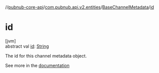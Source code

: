 //[pubnub-core-api](../../../index.md)/[com.pubnub.api.v2.entities](../index.md)/[BaseChannelMetadata](index.md)/[id](id.md)

# id

[jvm]\
abstract val [id](id.md): [String](https://kotlinlang.org/api/latest/jvm/stdlib/kotlin/-string/index.html)

The id for this channel metadata object.

See more in the [documentation](https://www.pubnub.com/docs/general/metadata/channel-metadata)
